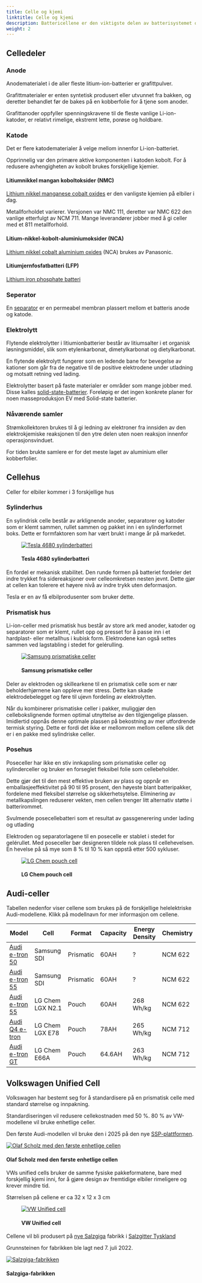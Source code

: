 ```yaml
---
title: Celle og kjemi
linktitle: Celle og kjemi
description: Battericellene er den viktigste delen av batterisystemet og den viktigste faktoren både for kostnad og ytelse på elbiler.
weight: 2
---
```

<!-- markdownlint-disable MD033 -->
## Celledeler

### Anode

Anodematerialet i de aller fleste litium-ion-batterier er grafittpulver.

Grafittmaterialer er enten syntetisk produsert eller utvunnet fra bakken, og deretter behandlet før de bakes på en kobberfolie for å tjene som anoder.

Grafittanoder oppfyller spenningskravene til de fleste vanlige Li-ion-katoder, er relativt rimelige, ekstremt lette, porøse og holdbare.

### Katode

Det er flere katodematerialer å velge mellom innenfor Li-ion-batteriet.

Opprinnelig var den primære aktive komponenten i katoden kobolt. For å redusere avhengigheten av kobolt brukes forskjellige kjemier.

#### Litiumnikkel mangan koboltoksider (NMC)

[Lithium nikkel manganese cobalt oxides](https://en.wikipedia.org/wiki/Lithium_nickel_manganese_cobalt_oxides) er den vanligste kjemien på elbiler i dag.

Metallforholdet varierer. Versjonen var NMC 111, deretter var NMC 622 den vanlige etterfulgt av NCM 711. Mange leverandører jobber med å gi celler med et 811 metallforhold.

#### Litium-nikkel-kobolt-aluminiumoksider (NCA)

[Lithium nikkel cobalt aluminium oxides](https://en.wikipedia.org/wiki/Lithium_nickel_cobalt_aluminum_oxides) (NCA) brukes av Panasonic.

#### Litiumjernfosfatbatteri (LFP)

[Lithium iron phosphate batteri](https://en.wikipedia.org/wiki/Lithium_iron_phosphate_battery)

### Seperator

En [separator](https://en.wikipedia.org/wiki/Separator_(electricity)) er en permeabel membran plassert mellom et batteris anode og katode.

### Elektrolytt

Flytende elektrolytter i litiumionbatterier består av litiumsalter i et organisk løsningsmiddel, slik som etylenkarbonat, dimetylkarbonat og dietylkarbonat.

En flytende elektrolytt fungerer som en ledende bane for bevegelse av kationer som går fra de negative til de positive elektrodene under utladning og motsatt retning ved lading.

Elektrolytter basert på faste materialer er områder som mange jobber med. Disse kalles [solid-state-batterier](https://en.wikipedia.org/wiki/Solid-state_battery). Foreløpig er det ingen konkrete planer for noen masseproduksjon EV med Solid-state batterier.

### Nåværende samler

 Strømkollektoren brukes til å gi ledning av elektroner fra innsiden av den elektrokjemiske reaksjonen til den ytre delen uten noen reaksjon innenfor operasjonsvinduet.

 For tiden brukte samlere er for det meste laget av aluminium eller kobberfolier.

## Cellehus

Celler for elbiler kommer i 3 forskjellige hus

### Sylinderhus

En sylindrisk celle består av arklignende anoder, separatorer og katoder som er klemt sammen, rullet sammen og pakket inn i en sylinderformet boks. Dette er formfaktoren som har vært brukt i mange år på markedet.

<figure>
    <a href="https://media.electrichasgoneaudi.net/multimedia/technology/battery/cell/cylinder4680.jpg">
        <img src="https://media.electrichasgoneaudi.net/multimedia/technology/battery/cell/cylinder4680s.jpg"
        alt="Tesla 4680 sylinderbatteri" title="Tesla 4680 sylinderbatteri">
    </a>
    <figcaption><h4>Tesla 4680 sylinderbatteri</h4></figcaption>
</figure>

En fordel er mekanisk stabilitet. Den runde formen på batteriet fordeler det indre trykket fra sidereaksjoner over celleomkretsen nesten jevnt. Dette gjør at cellen kan tolerere et høyere nivå av indre trykk uten deformasjon.

Tesla er en av få elbilprodusenter som bruker dette.

### Prismatisk hus

Li-ion-celler med prismatisk hus består av store ark med anoder, katoder og separatorer som er klemt, rullet opp og presset for å passe inn i et hardplast- eller metallhus i kubisk form. Elektrodene kan også settes sammen ved lagstabling i stedet for gelérulling.

<figure>
    <a href="https://media.electrichasgoneaudi.net/multimedia/technology/battery/cell/samsungprismatic.jpg">
        <img src="https://media.electrichasgoneaudi.net/multimedia/technology/battery/cell/samsungprismatics.jpg"
        alt="Samsung prismatiske celler" title="Samsung prismatiske celler">
    </a>
    <figcaption><h4>Samsung prismatiske celler</h4></figcaption>
</figure>

Deler av elektroden og skillearkene til en prismatisk celle som er nær beholderhjørnene kan oppleve mer stress. Dette kan skade elektrodebelegget og føre til ujevn fordeling av elektrolytten.

Når du kombinerer prismatiske celler i pakker, muliggjør den cellebokslignende formen optimal utnyttelse av den tilgjengelige plassen. Imidlertid oppnås denne optimale plassen på bekostning av mer utfordrende termisk styring. Dette er fordi det ikke er mellomrom mellom cellene slik det er i en pakke med sylindriske celler.

### Posehus

Poseceller har ikke en stiv innkapsling som prismatiske celler og sylinderceller og bruker en forseglet fleksibel folie som cellebeholder.

Dette gjør det til den mest effektive bruken av plass og oppnår en emballasjeeffektivitet på 90 til 95 prosent, den høyeste blant batteripakker, fordelene med fleksibel størrelse og sikkerhetsytelse. Eliminering av metallkapslingen reduserer vekten, men cellen trenger litt alternativ støtte i batterirommet.

Svulmende posecellebatteri som et resultat av gassgenerering under lading og utlading

Elektroden og separatorlagene til en posecelle er stablet i stedet for gelérullet. Med poseceller bør designeren tildele nok plass til cellehevelsen. En hevelse på så mye som 8 % til 10 % kan oppstå etter 500 sykluser.

<figure>
    <a href="https://media.electrichasgoneaudi.net/multimedia/technology/battery/cell/lgchenx21.jpg">
        <img src="https://media.electrichasgoneaudi.net/multimedia/technology/battery/cell/lgchenx21s.jpg"
        alt="LG Chem pouch cell" title="LG Chem pouch cell">
    </a>
    <figcaption><h4>LG Chem pouch cell</h4></figcaption>
</figure>

## Audi-celler

Tabellen nedenfor viser cellene som brukes på de forskjellige helelektriske Audi-modellene. Klikk på modellnavn
for mer informasjon om cellene.

| Model | Cell | Format | Capacity | Energy Density | Chemistry|
|-----|------|-----|------|------|------|
| [Audi e-tron 50](../../../models/e-tron/drivetrain/battery/#cell-technology) | Samsung SDI | Prismatic | 60AH | ? | NCM 622 |
| [Audi e-tron 55](../../../models/e-tron/drivetrain/battery/#cell-technology) | Samsung SDI | Prismatic | 60AH | ? | NCM 622 |
| [Audi e-tron 55](../../../models/e-tron/drivetrain/battery/#cell-technology) | LG Chem LGX N2.1 | Pouch | 60AH | 268 Wh/kg | NCM 622 |
| [Audi Q4 e-tron](../../../models/q4-e-tron/drivetrain/battery/#battery-cells) | LG Chem LGX E78 | Pouch | 78AH | 265 Wh/kg | NCM 712 |
| [Audi e-tron GT](../../../models/e-tron-gt/drivetrain/battery/#cell-technology) | LG Chem E66A | Pouch | 64.6AH | 263 Wh/kg | NCM 712 |

## Volkswagen Unified Cell

Volkswagen har bestemt seg for å standardisere på en prismatisk celle med standard størrelse og innpakning.

Standardiseringen vil redusere cellekostnaden med 50 %. 80 % av VW-modellene vil bruke enhetlige celler.

Den første Audi-modellen vil bruke den i 2025 på den nye [SSP-plattformen](../../bev-platforms/ssp/).

<figur>
    <a href="https://media.electrichasgoneaudi.net/multimedia/technology/battery/cell/unifiedcell1.jpg">
        <img src="https://media.electrichasgoneaudi.net/multimedia/technology/battery/cell/unifiedcell1s.jpg"
        alt="Olaf Scholz med den første enhetlige cellen" title="Olaf Scholz med den første enhetlige cellen">
    </a>
    <figcaption><h4>Olaf Scholz med den første enhetlige cellen</h4></figcaption>
</figur>

VWs unified cells bruker de samme fysiske pakkeformatene, bare med forskjellig kjemi inni, for å gjøre design av fremtidige elbiler rimeligere og krever mindre tid.

Størrelsen på cellene er ca 32 x 12 x 3 cm

<figure>
    <a href="https://media.electrichasgoneaudi.net/multimedia/technology/bev-platforms/ssp/unifiedcell1.jpg">
        <img src="https://media.electrichasgoneaudi.net/multimedia/technology/bev-platforms/ssp/unifiedcell1s.jpg"
        alt="VW Unified cell" title="VW Unified cell">
    </a>
    <figcaption><h4>VW Unified cell</h4></figcaption>
</figure>




Cellene vil bli produsert på [nye Salzgiga](https://www.volkswagen-newsroom.com/en/press-releases/ground-breaking-in-salzgitter-volkswagen-enters-global-battery-business-with-powerco-8050) fabrikk i [Salzgitter Tyskland](https://www.google.com/maps/@52.1896961,10.442521,878m/)

Grunnsteinen for fabrikken ble lagt ned 7. juli 2022.

<figur>
    <a href="https://media.electrichasgoneaudi.net/multimedia/technology/battery/cell/salzgiga1.jpg">
        <img src="https://media.electrichasgoneaudi.net/multimedia/technology/battery/cell/salzgiga1s.jpg"
        alt="Salzgiga-fabrikken" title="Salzgiga-fabrikken">
    </a>
    <figcaption><h4>Salzgiga-fabrikken</h4></figcaption>
</figur>